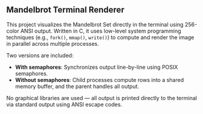 ## Mandelbrot Terminal Renderer

This project visualizes the Mandelbrot Set directly in the terminal using 256-color ANSI output. Written in C, it uses low-level system programming techniques (e.g., `fork()`, `mmap()`, `write()`) to compute and render the image in parallel across multiple processes.

Two versions are included:
- **With semaphores**: Synchronizes output line-by-line using POSIX semaphores.
- **Without semaphores**: Child processes compute rows into a shared memory buffer, and the parent handles all output.

No graphical libraries are used — all output is printed directly to the terminal via standard output using ANSI escape codes.